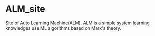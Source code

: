 # ALM_site
Site of Auto Learning Machine(ALM). ALM is a simple system learning knowledges use ML algorithms based on Marx's theory.
